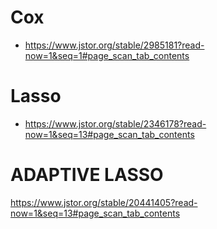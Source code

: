 # Cox

- https://www.jstor.org/stable/2985181?read-now=1&seq=1#page_scan_tab_contents

# Lasso

- https://www.jstor.org/stable/2346178?read-now=1&seq=13#page_scan_tab_contents

# ADAPTIVE LASSO

https://www.jstor.org/stable/20441405?read-now=1&seq=13#page_scan_tab_contents
